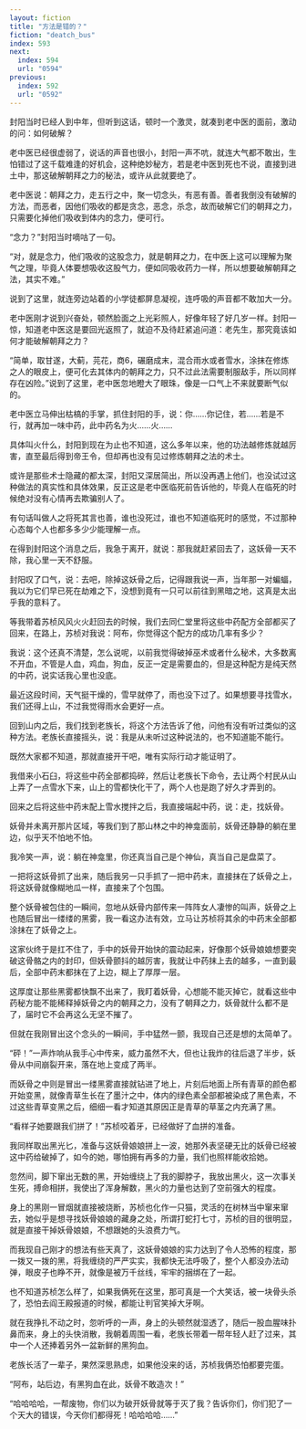 ```yaml
---
layout: fiction
title: "方法是错的？"
fiction: "deatch_bus"
index: 593
next:
  index: 594
  url: "0594"
previous:
  index: 592
  url: "0592"
---
```

封阳当时已经人到中年，但听到这话，顿时一个激灵，就凑到老中医的面前，激动的问：如何破解？

老中医已经很虚弱了，说话的声音也很小，封阳一声不吭，就连大气都不敢出，生怕错过了这千载难逢的好机会，这种绝妙秘方，若是老中医到死也不说，直接到进土中，那这破解朝拜之力的秘法，或许从此就要绝了。

老中医说：朝拜之力，走五行之中，聚一切念头，有恶有善。善者我倒没有破解的方法，而恶者，因他们吸收的都是贪念，恶念，杀念，故而破解它们的朝拜之力，只需要化掉他们吸收到体内的念力，便可行。

“念力？”封阳当时嘀咕了一句。

“对，就是念力，他们吸收的这股念力，就是朝拜之力，在中医上这可以理解为聚气之理，毕竟人体要想吸收这股气力，便如同吸收药力一样，所以想要破解朝拜之法，其实不难。”

说到了这里，就连旁边站着的小学徒都屏息凝视，连呼吸的声音都不敢加大一分。

老中医刚才说到兴奋处，顿然脸面之上光彩照人，好像年轻了好几岁一样。封阳一惊，知道老中医这是要回光返照了，就迫不及待赶紧追问道：老先生，那究竟该如何才能破解朝拜之力？

“简单，取甘遂，大蓟，芫花，商6，碾磨成末，混合雨水或者雪水，涂抹在修炼之人的眼皮上，便可化去其体内的朝拜之力，只不过此法需要制服敌手，所以同样存在凶险。”说到了这里，老中医忽地瞪大了眼珠，像是一口气上不来就要断气似的。

老中医立马伸出枯槁的手掌，抓住封阳的手，说：你……你记住，若……若是不行，就再加一味中药，此中药名为火……火……

具体叫火什么，封阳到现在为止也不知道，这么多年以来，他的功法越修炼就越厉害，直至最后得到帝王令，但却再也没有见过修炼朝拜之法的术士。

或许是那些术士隐藏的都太深，封阳又深居简出，所以没再遇上他们，也没试过这种做法的真实性和具体效果，反正这是老中医临死前告诉他的，毕竟人在临死的时候绝对没有心情再去欺骗别人了。

有句话叫做人之将死其言也善，谁也没死过，谁也不知道临死时的感觉，不过那种心态每个人也都多多少少能理解一点。

在得到封阳这个消息之后，我急于离开，就说：那我就赶紧回去了，这妖骨一天不除，我心里一天不舒服。

封阳叹了口气，说：去吧，除掉这妖骨之后，记得跟我说一声，当年那一对蝙蝠，我以为它们早已死在劫难之下，没想到竟有一只可以前往到黑暗之地，这真是太出乎我的意料了。

等我带着苏桢风风火火赶回去的时候，我们去同仁堂里将这些中药配方全部都买了回来，在路上，苏桢对我说：阿布，你觉得这个配方的成功几率有多少？

我说：这个还真不清楚，怎么说呢，以前我觉得破掉巫术或者什么秘术，大多数离不开血，不管是人血，鸡血，狗血，反正一定是需要血的，但是这种配方是纯天然的中药，说实话我心里也没底。

最近这段时间，天气挺干燥的，雪早就停了，雨也没下过了。如果想要寻找雪水，我们还得上山，不过我觉得雨水会更好一点。

回到山内之后，我们找到老族长，将这个方法告诉了他，问他有没有听过类似的这种方法。老族长直接摇头，说：我是从未听过这种说法的，也不知道能不能行。

既然大家都不知道，那就直接开干吧，唯有实际行动才能证明了。

我借来小石臼，将这些中药全部都捣碎，然后让老族长下命令，去让两个村民从山上弄了一点雪水下来，山上的雪都快化干了，两个人也是跑了好久才弄到的。

回来之后将这些中药末配上雪水搅拌之后，我直接端起中药，说：走，找妖骨。

妖骨并未离开那片区域，等我们到了那山林之中的神龛面前，妖骨还静静的躺在里边，似乎天不怕地不怕。

我冷笑一声，说：躺在神龛里，你还真当自己是个神仙，真当自己是盘菜了。

一把将这妖骨抓了出来，随后我另一只手抓了一把中药末，直接抹在了妖骨之上，将这妖骨就像糊地瓜一样，直接来了个包围。

整个妖骨被包住的一瞬间，忽地从妖骨内部传来一阵阵女人凄惨的叫声，妖骨之上也随后冒出一缕缕的黑雾，我一看这办法有效，立马让苏桢将其余的中药末全部都涂抹在了妖骨之上。

这家伙终于是扛不住了，手中的妖骨开始快的震动起来，好像那个妖骨娘娘想要突破这骨骼之内的封印，但妖骨颤抖的越厉害，我就让中药抹上去的越多，一直到最后，全部中药末都抹在了上边，糊上了厚厚一层。

这厚度让那些黑雾都快飘不出来了，我盯着妖骨，心想能不能灭掉它，就看这些中药秘方能不能稀释掉妖骨之内的朝拜之力，没有了朝拜之力，妖骨就什么都不是了，届时它不会再这么无坚不摧了。

但就在我刚冒出这个念头的一瞬间，手中猛然一颤，我现自己还是想的太简单了。

“砰！”一声炸响从我手心中传来，威力虽然不大，但也让我炸的往后退了半步，妖骨从中间崩裂开来，落在地上变成了两半。

而妖骨之中则是冒出一缕黑雾直接就钻进了地上，片刻后地面上所有青草的颜色都开始变黑，就像青草生长在了墨汁之中，体内的绿色素全部都被染成了黑色素，不过这些青草变黑之后，细细一看才知道其原因正是青草的草茎之内充满了黑。

“看样子她要跟我们拼了！”苏桢咬着牙，已经做好了血拼的准备。

我同样取出黑光匕，准备与这妖骨娘娘拼上一波，她那外表坚硬无比的妖骨已经被这中药给破掉了，如今的她，哪怕拥有再多的力量，我们也照样能收拾她。

忽然间，脚下窜出无数的黑，开始缠绕上了我的脚脖子，我放出黑火，这一次事关生死，搏命相拼，我使出了浑身解数，黑火的力量也达到了空前强大的程度。

身上的黑刚一冒烟就直接被烧断，苏桢也化作一只猫，灵活的在树林当中窜来窜去，她似乎是想寻找妖骨娘娘的藏身之处，所谓打蛇打七寸，苏桢的目的很明显，就是直接干掉妖骨娘娘，不想跟她的头浪费力气。

而我现自己刚才的想法有些天真了，这妖骨娘娘的实力达到了令人恐怖的程度，那一拨又一拨的黑，将我缠绕的严严实实，我都快无法呼吸了，整个人都没办法动弹，眼皮子也睁不开，就像是被万千丝线，牢牢的捆绑在了一起。

也不知道苏桢怎么样了，如果我俩死在这里，那可真是一个大笑话，被一块骨头杀了，恐怕去阎王殿报道的时候，都能让判官笑掉大牙啊。

就在我挣扎不动之时，忽听呼的一声，身上的头顿然就湿透了，随后一股血腥味扑鼻而来，身上的头快消散，我朝着周围一看，老族长带着一帮年轻人赶了过来，其中一个人还捧着另外一盆新鲜的黑狗血。

老族长活了一辈子，果然深思熟虑，如果他没来的话，苏桢我俩恐怕都要完蛋。

“阿布，站后边，有黑狗血在此，妖骨不敢造次！”

“哈哈哈哈，一帮废物，你们以为破开妖骨就等于灭了我？告诉你们，你们犯了一个天大的错误，今天你们都得死！哈哈哈哈……”